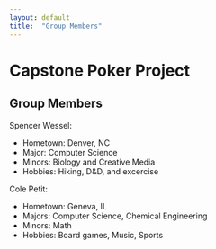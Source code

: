 ```yaml
---
layout: default
title:  "Group Members"
---
```


# Capstone Poker Project

## Group Members

Spencer Wessel:
- Hometown: Denver, NC
- Major: Computer Science
- Minors: Biology and Creative Media
- Hobbies: Hiking, D&D, and excercise

Cole Petit:
- Hometown: Geneva, IL
- Majors: Computer Science, Chemical Engineering
- Minors: Math
- Hobbies: Board games, Music, Sports
